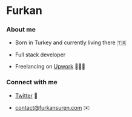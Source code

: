 <h1>Furkan</h1>

<h3>About me</h3>

- Born in Turkey and currently living there 🇹🇷

- Full stack developer

- Freelancing on [Upwork](https://www.upwork.com/freelancers/furkansuren) 👨🏻‍💻

  



<h3 align="left">Connect with me</h3>

- [Twitter](https://twitter.com/surkanfuren) 🐤

- contact@furkansuren.com ✉️

